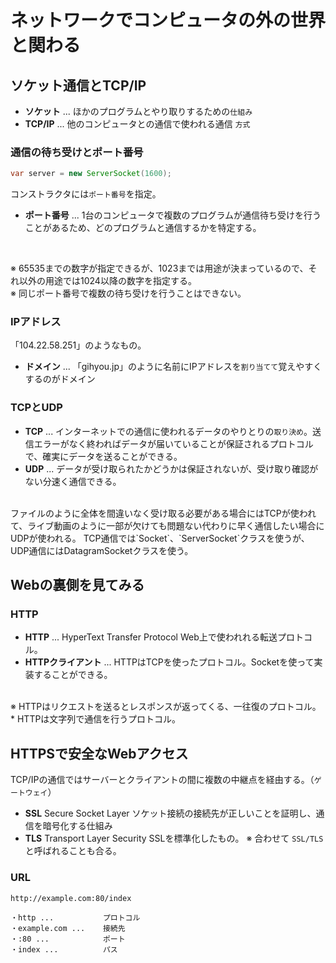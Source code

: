 
# ネットワークでコンピュータの外の世界と関わる

## ソケット通信とTCP/IP

* __ソケット__ ... ほかのプログラムとやり取りするための`仕組み`
* __TCP/IP__ ... 他のコンピュータとの通信で使われる通信 `方式` 

### 通信の待ち受けとポート番号

```java
var server = new ServerSocket(1600);
```
コンストラクタには`ポート番号`を指定。

* __ポート番号__ ... 1台のコンピュータで複数のプログラムが通信待ち受けを行うことがあるため、どのプログラムと通信するかを特定する。
<br>

※ 65535までの数字が指定できるが、1023までは用途が決まっているので、それ以外の用途では1024以降の数字を指定する。
<br>
※ 同じポート番号で複数の待ち受けを行うことはできない。

### IPアドレス
「104.22.58.251」のようなもの。
<br>
* __ドメイン__ ... 「gihyou.jp」のように名前にIPアドレスを`割り当てて`覚えやすくするのがドメイン

### TCPとUDP
* __TCP__ ... インターネットでの通信に使われるデータのやりとりの`取り決め`。送信エラーがなく終わればデータが届いていることが保証されるプロトコルで、確実にデータを送ることができる。
* __UDP__ ... データが受け取られたかどうかは保証されないが、受け取り確認がない分速く通信できる。
<br>
ファイルのように全体を間違いなく受け取る必要がある場合にはTCPが使われて、ライブ動画のように一部が欠けても問題ない代わりに早く通信したい場合にUDPが使われる。
TCP通信では`Socket`、`ServerSocket`クラスを使うが、UDP通信にはDatagramSocketクラスを使う。

## Webの裏側を見てみる
### HTTP
* __HTTP__ ... HyperText Transfer Protocol Web上で使われれる転送プロトコル。
* __HTTPクライアント__ ... HTTPはTCPを使ったプロトコル。Socketを使って実装することができる。
<br>
※ HTTPはリクエストを送るとレスポンスが返ってくる、一往復のプロトコル。
* HTTPは文字列で通信を行うプロトコル。

## HTTPSで安全なWebアクセス
TCP/IPの通信ではサーバーとクライアントの間に複数の中継点を経由する。（`ゲートウェイ`）
* __SSL__ Secure Socket Layer ソケット接続の接続先が正しいことを証明し、通信を暗号化する仕組み
* __TLS__ Transport Layer Security SSLを標準化したもの。
※ 合わせて `SSL/TLS`と呼ばれることも合る。

### URL
```
http://example.com:80/index

・http ...           プロトコル
・example.com ...    接続先
・:80 ...            ポート
・index ...          パス

```